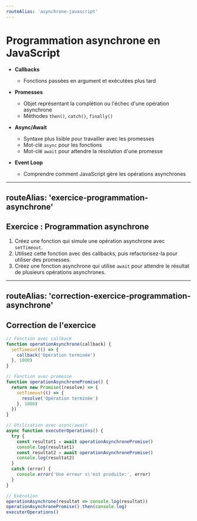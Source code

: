 ```yaml
---
routeAlias: 'asynchrone-javascript'
---
```


# Programmation asynchrone en JavaScript

- **Callbacks**
  - Fonctions passées en argument et exécutées plus tard

- **Promesses**
  - Objet représentant la complétion ou l'échec d'une opération asynchrone
  - Méthodes `then()`, `catch()`, `finally()`

- **Async/Await**
  - Syntaxe plus lisible pour travailler avec les promesses
  - Mot-clé `async` pour les fonctions
  - Mot-clé `await` pour attendre la résolution d'une promesse

- **Event Loop**
  - Comprendre comment JavaScript gère les opérations asynchrones

---
routeAlias: 'exercice-programmation-asynchrone'
---

## Exercice : Programmation asynchrone

1. Créez une fonction qui simule une opération asynchrone avec `setTimeout`.
2. Utilisez cette fonction avec des callbacks, puis refactorisez-la pour utiliser des promesses.
3. Créez une fonction asynchrone qui utilise `await` pour attendre le résultat de plusieurs opérations asynchrones.

---
routeAlias: 'correction-exercice-programmation-asynchrone'
---

## Correction de l'exercice

```javascript
// Fonction avec callback
function operationAsynchrone(callback) {
  setTimeout(() => {
    callback('Opération terminée')
  }, 1000)
}

// Fonction avec promesse
function operationAsynchronePromise() {
  return new Promise((resolve) => {
    setTimeout(() => {
      resolve('Opération terminée')
    }, 1000)
  })
}

// Utilisation avec async/await
async function executerOperations() {
  try {
    const resultat1 = await operationAsynchronePromise()
    console.log(resultat1)
    const resultat2 = await operationAsynchronePromise()
    console.log(resultat2)
  }
  catch (error) {
    console.error('Une erreur s\'est produite:', error)
  }
}

// Exécution
operationAsynchrone(resultat => console.log(resultat))
operationAsynchronePromise().then(console.log)
executerOperations()
```
